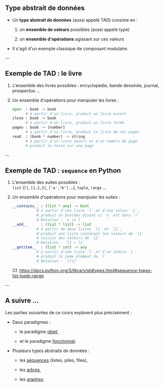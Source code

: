 ## Type abstrait de données
<!-- .element: style="margin-bottom: 5%;" -->

- Un **type abstrait de données** (aussi appelé TAD) consiste en :

	1. un **ensemble de valeurs** possibles (aussi appelé type)

	2. un **ensemble d'opérations** agissant sur ces valeurs

- Il s'agit d'un exemple classique de composant modulaire.

--

## Exemple de TAD : le livre

1. L'ensemble des livres possibles : encyclopédie, bande dessinée,
   journal, prospectus &hellip;

2. Un ensemble d'opérations pour manipuler les livres :

	```python
	open  : book -> book
		  # à partir d'un livre, produit un livre ouvert
	close : book -> book
		  # à partir d'un livre, produit un livre fermé
    pages : book -> [number]
	      # à partir d'un livre, produit la liste de ses pages
	read  : (book * number) -> string
	      # à partir d'un livre ouvert et d'un numéro de page
		  # produit le texte sur une page
	```

<!-- NB : la notation "&rarr;" ainsi que le verbe "produit" permettent de -->
<!-- dénoter à la fois un paradigme impératif et fonctionnel, selon que -->
<!-- l'on estime que l'on a un état avant / après ou un passage -->
<!-- paramètre / retour -->

--

## Exemple de TAD : `sequence`  en <span class="label">Python</span>


1. L'ensemble des suites possibles : <br/>
   `list` (`[]`, `[1,2,3]`, `['a','b']` &hellip;), `tuple`, `range` &hellip;
2. Un ensemble d'opérations pour manipuler les suites :

	```python
	__contains__ : (list * any) -> bool
               # à partir d'une liste `l` et d'une valeur `x`,
		       # produit un booléen disant si `x` est dans `l`
			   # Notation : `x in l`
    __add__      : (list * list) -> list
		       # à partir de deux listes `l1` et `l2`,
		       # produit une liste contenant les valeurs de `l1`
		       # suivies des valeurs de `l2`
			   # Notation : `l1 + l2`
    __getitem__  : (list * int) -> any
	           # à partir d'une liste `l` et d'un indice `i`,
		       # produit le ième élément de `l`
			   # Notation : `l[i]`
	```

	Cf. https://docs.python.org/3/library/stdtypes.html#sequence-types-list-tuple-range
	<!-- .element: class="x-small" -->

--

## A suivre &hellip;

Les parties suivantes de ce cours explorent plus précisément&nbsp;:

- Deux paradigmes&nbsp;:

	* le paradigme <a href="#/object">objet</a>,

	* et le paradigme <a href="#/functional">fonctionnel</a>.

- Plusieurs types abstraits de données&nbsp;:

	* les <a href="#/sequence">séquences</a> (listes, piles, files),

	* les <a href="#/tree">arbres</a>,

	* les <a href="#/graph">graphes</a>.
